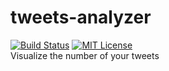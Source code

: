 # tweets-analyzer
[![Build Status](https://travis-ci.com/ciffelia/tweets-analyzer.svg?branch=master)](https://travis-ci.com/ciffelia/tweets-analyzer)
[![MIT License](https://img.shields.io/badge/license-MIT-brightgreen.svg?style=flat)](LICENSE)  
Visualize the number of your tweets
